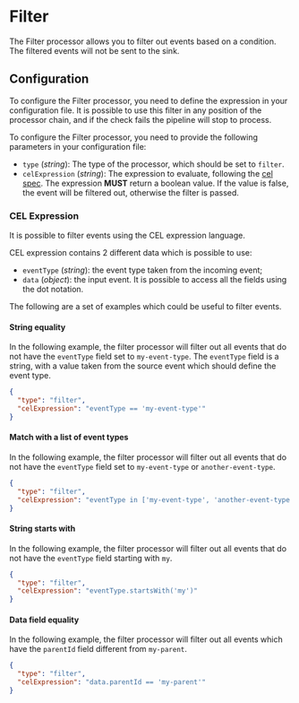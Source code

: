 # Filter

The Filter processor allows you to filter out events based on a condition.
The filtered events will not be sent to the sink.

## Configuration

To configure the Filter processor, you need to define the expression in your configuration file.
It is possible to use this filter in any position of the processor chain,
and if the check fails the pipeline will stop to process.

To configure the Filter processor, you need to provide the following parameters in your configuration file:

- `type` (*string*): The type of the processor, which should be set to `filter`.
- `celExpression` (*string*): The expression to evaluate, following the [cel spec](https://github.com/google/cel-spec).
The expression **MUST** return a boolean value.
If the value is false, the event will be filtered out, otherwise the filter is passed.

### CEL Expression

It is possible to filter events using the CEL expression language.

CEL expression contains 2 different data which is possible to use:

- `eventType` (*string*): the event type taken from the incoming event;
- `data` (*object*): the input event. It is possible to access all the fields using the dot notation.


The following are a set of examples which could be useful to filter events.

#### String equality

In the following example, the filter processor will filter out all events that do not have the `eventType` field set to `my-event-type`.
The `eventType` field is a string, with a value taken from the source event which should define the event type.

```json
{
  "type": "filter",
  "celExpression": "eventType == 'my-event-type'"
}
```

#### Match with a list of event types

In the following example, the filter processor will filter out all events that do not have the `eventType` field set to
`my-event-type` or `another-event-type`.

```json
{
  "type": "filter",
  "celExpression": "eventType in ['my-event-type', 'another-event-type']"
}
```

#### String starts with

In the following example, the filter processor will filter out all events that do not have the
`eventType` field starting with `my`.

```json
{
  "type": "filter",
  "celExpression": "eventType.startsWith('my')"
}
```

#### Data field equality

In the following example, the filter processor will filter out all events which have the `parentId` field different from `my-parent`.

```json
{
  "type": "filter",
  "celExpression": "data.parentId == 'my-parent'"
}
```
